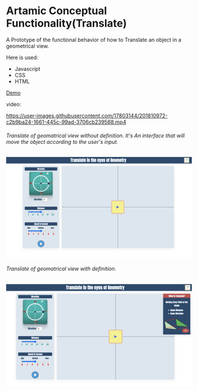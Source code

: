 # Artamic Conceptual Functionality(Translate)
A Prototype of the functional behavior of how to Translate an object in a geometrical view.
 
Here is used:
- Javascript
- CSS
- HTML
<p>
  <a href="https://sukhan220.github.io/ArtamicConceptualFunctionality-/">Demo<a>
</p>


video:

https://user-images.githubusercontent.com/17803144/201810972-c2b9ba24-1661-445c-99ad-3706cb239588.mp4

###### Translate of geomatrical view without definition. It's An interface that will move the object according to the user's input.
<p align="center">
  <img src="view.png" width="700" title=" ">
</p>

###### Translate of geomatrical view with definition.
<p align="center">
  <img src="withDefinition.png" width="700" title=" ">
</p>



